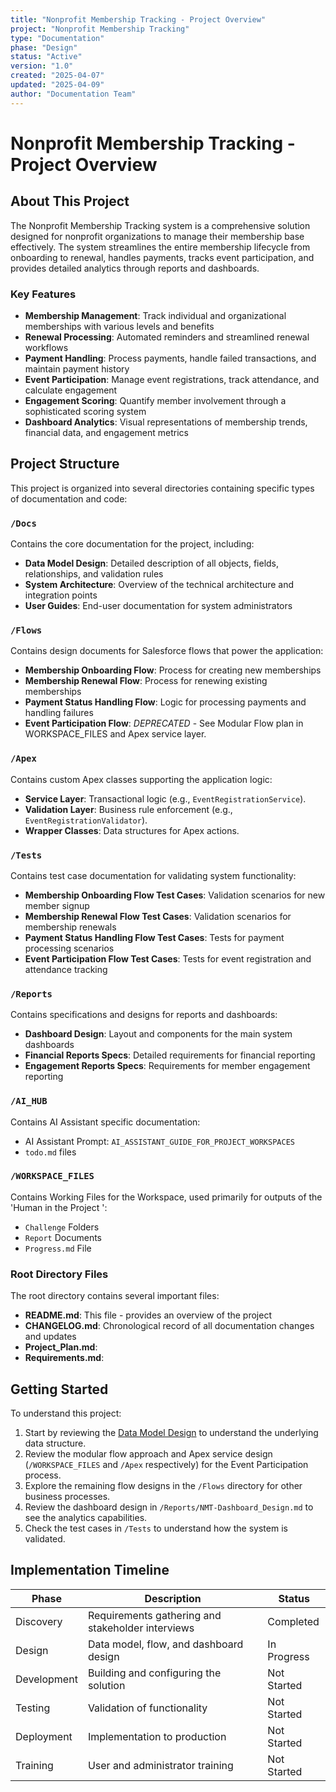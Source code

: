 ```yaml
---
title: "Nonprofit Membership Tracking - Project Overview"
project: "Nonprofit Membership Tracking"
type: "Documentation"
phase: "Design"
status: "Active"
version: "1.0"
created: "2025-04-07"
updated: "2025-04-09"
author: "Documentation Team"
---
```


# Nonprofit Membership Tracking - Project Overview

## About This Project

The Nonprofit Membership Tracking system is a comprehensive solution designed for nonprofit organizations to manage their membership base effectively. The system streamlines the entire membership lifecycle from onboarding to renewal, handles payments, tracks event participation, and provides detailed analytics through reports and dashboards.

### Key Features

- **Membership Management**: Track individual and organizational memberships with various levels and benefits
- **Renewal Processing**: Automated reminders and streamlined renewal workflows
- **Payment Handling**: Process payments, handle failed transactions, and maintain payment history
- **Event Participation**: Manage event registrations, track attendance, and calculate engagement
- **Engagement Scoring**: Quantify member involvement through a sophisticated scoring system
- **Dashboard Analytics**: Visual representations of membership trends, financial data, and engagement metrics

## Project Structure

This project is organized into several directories containing specific types of documentation and code:

### `/Docs`

Contains the core documentation for the project, including:

- **Data Model Design**: Detailed description of all objects, fields, relationships, and validation rules
- **System Architecture**: Overview of the technical architecture and integration points
- **User Guides**: End-user documentation for system administrators

### `/Flows`

Contains design documents for Salesforce flows that power the application:

- **Membership Onboarding Flow**: Process for creating new memberships
- **Membership Renewal Flow**: Process for renewing existing memberships
- **Payment Status Handling Flow**: Logic for processing payments and handling failures
- **Event Participation Flow**: *DEPRECATED* - See Modular Flow plan in WORKSPACE_FILES and Apex service layer.

### `/Apex`

Contains custom Apex classes supporting the application logic:

- **Service Layer**: Transactional logic (e.g., `EventRegistrationService`).
- **Validation Layer**: Business rule enforcement (e.g., `EventRegistrationValidator`).
- **Wrapper Classes**: Data structures for Apex actions.

### `/Tests`

Contains test case documentation for validating system functionality:

- **Membership Onboarding Flow Test Cases**: Validation scenarios for new member signup
- **Membership Renewal Flow Test Cases**: Validation scenarios for membership renewals
- **Payment Status Handling Flow Test Cases**: Tests for payment processing scenarios
- **Event Participation Flow Test Cases**: Tests for event registration and attendance tracking

### `/Reports`

Contains specifications and designs for reports and dashboards:

- **Dashboard Design**: Layout and components for the main system dashboards
- **Financial Reports Specs**: Detailed requirements for financial reporting
- **Engagement Reports Specs**: Requirements for member engagement reporting

### `/AI_HUB`

Contains AI Assistant specific documentation:

- AI Assistant Prompt: `AI_ASSISTANT_GUIDE_FOR_PROJECT_WORKSPACES`
- `todo.md` files

### `/WORKSPACE_FILES`

Contains Working Files for the Workspace, used primarily for outputs of the 'Human in the Project ':

- `Challenge` Folders
- `Report` Documents
- `Progress.md` File

### Root Directory Files

The root directory contains several important files:

- **README.md**: This file - provides an overview of the project
- **CHANGELOG.md**: Chronological record of all documentation changes and updates
- **Project_Plan.md**:
- **Requirements.md**:

## Getting Started

To understand this project:

1. Start by reviewing the [Data Model Design](./Docs/NMT-Data_Model_Design_Consolidated.md) to understand the underlying data structure.
2. Review the modular flow approach and Apex service design (`/WORKSPACE_FILES` and `/Apex` respectively) for the Event Participation process.
3. Explore the remaining flow designs in the `/Flows` directory for other business processes.
4. Review the dashboard design in `/Reports/NMT-Dashboard_Design.md` to see the analytics capabilities.
5. Check the test cases in `/Tests` to understand how the system is validated.

## Implementation Timeline

| Phase | Description | Status |
|-------|-------------|--------|
| Discovery | Requirements gathering and stakeholder interviews | Completed |
| Design | Data model, flow, and dashboard design | In Progress |
| Development | Building and configuring the solution | Not Started |
| Testing | Validation of functionality | Not Started |
| Deployment | Implementation to production | Not Started |
| Training | User and administrator training | Not Started |
